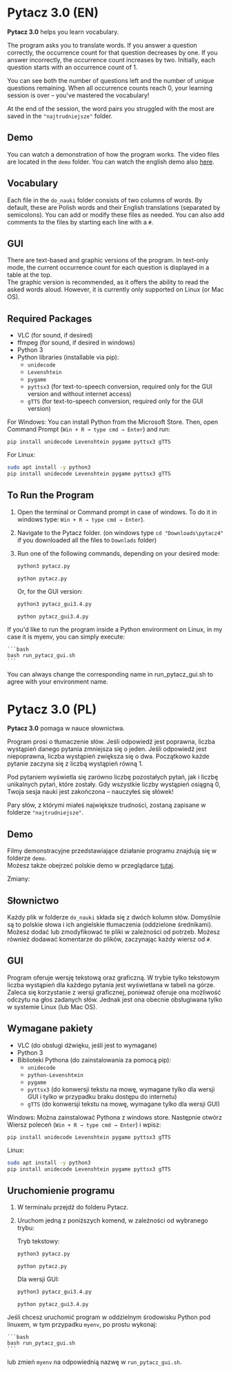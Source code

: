 # Pytacz 3.0 (EN)

**Pytacz 3.0** helps you learn vocabulary.

The program asks you to translate words. If you answer a question correctly, the occurrence count for that question decreases by one. If you answer incorrectly, the occurrence count increases by two. Initially, each question starts with an occurrence count of 1.

You can see both the number of questions left and the number of unique questions remaining. When all occurrence counts reach 0, your learning session is over – you've mastered the vocabulary!

At the end of the session, the word pairs you struggled with the most are saved in the `"najtrudniejsze"` folder.

## Demo

You can watch a demonstration of how the program works. The video files are located in the `demo` folder. You can watch the english demo also [here](https://mega.nz/file/P51BkbKK#QeXFqUP9Gp2iOnp35FOTg4F8sIcvKGZINshEqhpfHic).


## Vocabulary

Each file in the `do_nauki` folder consists of two columns of words. By default, these are Polish words and their English translations (separated by semicolons). You can add or modify these files as needed. You can also add comments to the files by starting each line with a `#`.

## GUI

There are text-based and graphic versions of the program. In text-only mode, the current occurrence count for each question is displayed in a table at the top.  
The graphic version is recommended, as it offers the ability to read the asked words aloud. However, it is currently only supported on Linux (or Mac OS).

## Required Packages

- VLC (for sound, if desired)
- ffmpeg (for sound, if desired in windows) 
- Python 3
- Python libraries (installable via pip):
    - `unidecode`
    - `Levenshtein`
    - `pygame`
    - `pyttsx3` (for text-to-speech conversion, required only for the GUI version and without internet access)
    - `gTTS` (for text-to-speech conversion, required only for the GUI version)

For Windows:
You can install Python from the Microsoft Store. Then, open Command Prompt (`Win + R → type cmd → Enter`) and run:

```Command Prompt
pip install unidecode Levenshtein pygame pyttsx3 gTTS
```

For Linux:
```bash
sudo apt install -y python3
pip install unidecode Levenshtein pygame pyttsx3 gTTS
```

## To Run the Program

1. Open the terminal or Command prompt in case of windows. To do it in windows type: `Win + R → type cmd → Enter`).
2. Navigate to the Pytacz folder. (on windows type `cd "Downloads\pytacz4"` if you downloaded all the files to `Downlads` folder)
2. Run one of the following commands, depending on your desired mode:

    ```bash
    python3 pytacz.py
    ```

    ```Command prompt (windows)
    python pytacz.py
    ```

    Or, for the GUI version:

    ```bash
    python3 pytacz_gui3.4.py
    ```

    ```Command prompt (windows)
    python pytacz_gui3.4.py
    ```

If you'd like to run the program inside a Python environment on Linux, in my case it is myenv, you can simply execute:

    ```bash
    bash run_pytacz_gui.sh
    ```
You can always change the corresponding name in run_pytacz_gui.sh to agree with your environment name.
    
# Pytacz 3.0 (PL)

**Pytacz 3.0** pomaga w nauce słownictwa.

Program prosi o tłumaczenie słów. Jeśli odpowiedź jest poprawna, liczba wystąpień danego pytania zmniejsza się o jeden. Jeśli odpowiedź jest niepoprawna, liczba wystąpień zwiększa się o dwa. Początkowo każde pytanie zaczyna się z liczbą wystąpień równą 1.

Pod pytaniem wyświetla się zarówno liczbę pozostałych pytań, jak i liczbę unikalnych pytań, które zostały. Gdy wszystkie liczby wystąpień osiągną 0, Twoja sesja nauki jest zakończona – nauczyłeś się słówek!

Pary słów, z którymi miałeś największe trudności, zostaną zapisane w folderze `"najtrudniejsze"`.

## Demo

Filmy demonstracyjne przedstawiające działanie programu znajdują się w folderze `demo`.  
Możesz także obejrzeć polskie demo w przeglądarce [tutaj](https://mega.nz/file/C90wBSTa#skcDnw5jHAjXC4mK3yImJaZngIzHJ01-vX7L3ADx78I).

Zmiany:

## Słownictwo

Każdy plik w folderze `do_nauki` składa się z dwóch kolumn słów. Domyślnie są to polskie słowa i ich angielskie tłumaczenia (oddzielone średnikami). Możesz dodać lub zmodyfikować te pliki w zależności od potrzeb. Możesz również dodawać komentarze do plików, zaczynając każdy wiersz od `#`.

## GUI

Program oferuje wersję tekstową oraz graficzną. W trybie tylko tekstowym liczba wystąpień dla każdego pytania jest wyświetlana w tabeli na górze.  
Zaleca się korzystanie z wersji graficznej, ponieważ oferuje ona możliwość odczytu na głos zadanych słów. Jednak jest ona obecnie obsługiwana tylko w systemie Linux (lub Mac OS).

## Wymagane pakiety

- VLC (do obsługi dźwięku, jeśli jest to wymagane)
- Python 3
- Biblioteki Pythona (do zainstalowania za pomocą pip):
    - `unidecode`
    - `python-Levenshtein`
    - `pygame`
    - `pyttsx3` (do konwersji tekstu na mowę, wymagane tylko dla wersji GUI i tylko w przypadku braku dostępu do internetu)
    - `gTTS` (do konwersji tekstu na mowę, wymagane tylko dla wersji GUI)


Windows: 
Można zainstalować Pythona z windows store. Następnie otwórz Wiersz poleceń (`Win + R → type cmd → Enter`) i wpisz: 

```Wiersz poleceń
pip install unidecode Levenshtein pygame pyttsx3 gTTS
```

Linux:
```bash
sudo apt install -y python3
pip install unidecode Levenshtein pygame pyttsx3 gTTS
```


## Uruchomienie programu

1. W terminalu przejdź do folderu Pytacz.
2. Uruchom jedną z poniższych komend, w zależności od wybranego trybu:

    Tryb tekstowy:

    ```bash
    python3 pytacz.py
    ```

    ```Command prompt (windows)
    python pytacz.py
    ```

    Dla wersji GUI:

    ```bash
    python3 pytacz_gui3.4.py
    ```
    
    ```Command prompt (windows)
    python pytacz_gui3.4.py
    ```
    
Jeśli chcesz uruchomić program w oddzielnym środowisku Python pod linuxem, w tym przypadku `myenv`, po prostu wykonaj:

    ```bash
    bash run_pytacz_gui.sh
    ```
    
lub zmień `myenv` na odpowiednią nazwę w `run_pytacz_gui.sh`. 
